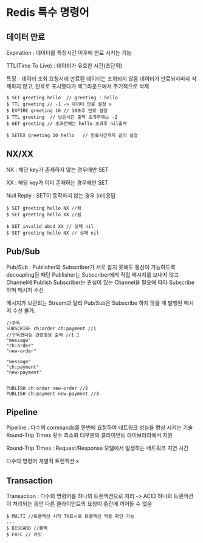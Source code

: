 # Redis 특수 명령어

## 데이터 만료

Expiration : 데이터를 특정시간 이후에 만료 시키는 기능

TTL(Time To Live) : 데이터가 유효한 시간(초단위)

특징 - 데이터 조회 요청시에 만료된 데이터는 조회되지 않음
데이터가 만료되자마자 삭제하지 않고, 만료로 표시했다가 백그라운드에서 주기적으로 삭제

```
$ SET greeting hello  // greeting : hello
$ TTL greeting // -1 -> 데이터 만료 설정 x
$ EXPIRE greeting 10 // 10초후 만료 설정
$ TTL greeting  // 남은시간 출력 초과후에는 -2
$ GET greeting // 초과전에는 hello 초과후 nil출력

$ SETEX greeting 10 hello   // 만료시간까지 같이 설정
```

## NX/XX

NX : 해당 key가 존재하지 않는 경우에만 SET

XX : 해당 key가 이미 존재하는 경우에만 SET

Null Reply : SET이 동작하지 않는 경우 (nil)응답

```
$ SET greeting hello NX //됨
$ SET greeting hello XX //됨

$ SET invalid abcd XX // 실패 nil
$ SET greeting hello NX // 실패 nil
```

## Pub/Sub

Pub/Sub : Publisher와 Subscriber가 서로 알지 못해도 통신이 가능하도록 decoupling된 패턴 Publisher는 Subscriber에게 직접 메시지를 보내지 않고 Channel에 Publish Subscriber는 관심이 있는 Channel을 필요에 따라 Subscribe하며 메시지 수신

메시지가 보관되는 Stream과 달리 Pub/Sub은 Subscribe 하지 않을 때 발행된 메시지 수신 불가.

```
//구독
SUBSCRIBE ch:order ch:payment //1
//구독했다는 관련정보 출력 //1.1
"message"
"ch:order"
"new-order"

"message"
"ch:payment"
"new-payment"


```

```
PUBLISH ch:order new-order //2
PUBLISH ch:payment new-payment //3
```

## Pipeline

Pipeline : 다수의 commands를 한번에 요청하여 네트워크 성능을 향상 시키는 기술
Round-Trip Times 횟수 최소화 대부분의 클라이언트 라이브러리에서 지원

Round-Trip Times : Request/Response 모델에서 발생하는 네트워크 지연 시간

다수의 명령어 개별적 트랜잭션 x

## Transaction

Transaction : 다수의 명령어를 하나의 트랜잭션으로 처리 -> ACID
하나의 트랜잭션이 처리되는 동안 다른 클라이언트의 요청이 중간에 끼어들 수 없음

```
$ MULTI //트랜잭션 시작 TX표시로 트랜잭션 적용 확인 가능
...
$ DISCARD //롤백
$ EXEC // 커밋
```
